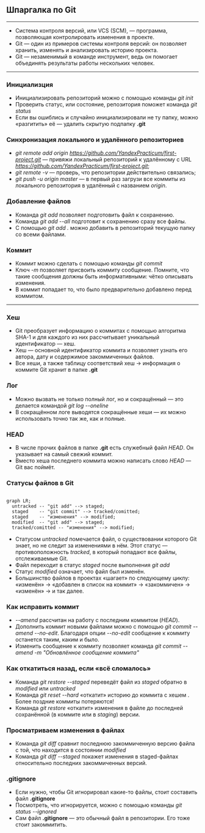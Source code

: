 ## Шпаргалка по Git

---

* Система контроля версий, или VCS (SCM), — программа, позволяющая контролировать изменения в проекте.
* Git — один из примеров системы контроля версий: он позволяет хранить, изменять и анализировать историю проекта.
* Git — незаменимый в команде инструмент, ведь он помогает объединять результаты работы нескольких человек.

---

### Инициализция

* Инициализировать репозиторий можно с помощью команды _git init_
* Проверить статус, или состояние, репозитория поможет команда _git status_
* Если вы ошиблись и случайно инициализировали не ту папку, можно «разгитить» её — удалить скрытую подпапку **.git**

### Синхронизация локального и удалённого репозиториев
* _git remote add origin https://github.com/YandexPracticum/first-project.git_ — привяжи локальный репозиторий к удалённому с URL _https://github.com/YandexPracticum/first-project.git_;
* _git remote -v_ — проверь, что репозитории действительно связались;
* _git push -u origin master_ — в первый раз загрузи все коммиты из локального репозитория в удалённый с названием _origin_.

### Добавление файлов

* Команда _git add_ позволяет подготовить файл к сохранению.
* Команда _git add --all_ подготовит к сохранению сразу все файлы.
* С помощью _git add ._ можно добавить в репозиторий текущую папку со всеми файлами.

### Коммит

* Коммит можно сделать с помощью команды _git commit_
* Ключ _-m_ позволяет присвоить коммиту сообщение. Помните, что такие сообщения должны быть информативными: чётко описывать изменения.
* В коммит попадает то, что было предварительно добавлено перед коммитом.

---

### Хеш

* Git преобразует информацию о коммитах с помощью алгоритма SHA-1 и для каждого из них рассчитывает уникальный идентификатор — хеш.
* Хеш — основной идентификатор коммита и позволяет узнать его автора, дату и содержимое закоммиченных файлов.
* Все хеши, а также таблицу соответствий хеш → информация о коммите Git хранит в папке **.git**

### Лог

* Можно вызвать не только полный лог, но и сокращённый — это делается командой _git log --oneline_
* В сокращённом логе выводятся сокращённые хеши — их можно использовать точно так же, как и полные.

### HEAD

* В числе прочих файлов в папке **.git** есть служебный файл _HEAD_. Он указывает на самый свежий коммит.
* Вместо хеша последнего коммита можно написать слово _HEAD_ — Git вас поймёт.

### Статусы файлов в Git

```mermaid

graph LR;
  untracked -- "git add" --> staged;
  staged    -- "git commit" --> tracked/comitted;
  staged    -- "изменения" --> modified;
  modified  -- "git add" --> staged;
  tracked/comitted -- "изменения" --> modified;

``` 

* Статусом _untracked_ помечается файл, о существовании которого Git знает, но не следит за изменениями в нём. Этот статус — противоположность _tracked_, в который попадают все файлы, отслеживаемые Git.
* Файл переходит в статус _staged_ после выполнения _git add_
* Статус _modified_ означает, что файл был изменён.
* Большинство файлов в проектах «шагает» по следующему циклу: «изменён» → «добавлен в список на коммит» → «закоммичен» → «изменён» → и так далее.

### Как исправить коммит

* _--amend_ рассчитан на работу с последним коммитом (_HEAD_).
* Дополнить коммит новыми файлами можно с помощью _git commit --amend --no-edit_. Благодаря опции _--no-edit_ сообщение к коммиту останется таким, каким и было.
* Изменить сообщение к коммиту позволяет команда _git commit --amend -m "Обновлённое сообщение коммита"_

### Как откатиться назад, если «всё сломалось»

* Команда _git restore --staged <file>_ переведёт файл из _staged_ обратно в _modified_ или _untracked_
* Команда _git reset --hard <commit hash>_ «откатит» историю до коммита с хешем <hash>. Более поздние коммиты потеряются!
* Команда _git restore <file>_ «откатит» изменения в файле до последней сохранённой (в коммите или в _staging_) версии.

### Просматриваем изменения в файлах

* Команда _git diff_ сравнит последнюю закоммиченную версию файла с той, что находится в состоянии _modified_
* Команда _git diff --staged_ покажет изменения в staged-файлах относительно последних закоммиченных версий.

### .gitignore

* Если нужно, чтобы Git игнорировал какие-то файлы, стоит составить файл **.gitignore**
* Посмотреть, что игнорируется, можно с помощью команды _git status --ignored_
* Сам файл **.gitignore** — это обычный файл в репозитории. Его тоже стоит закоммитить.
